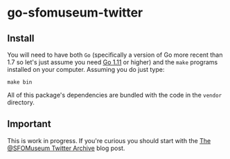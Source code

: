 # go-sfomuseum-twitter

## Install

You will need to have both `Go` (specifically a version of Go more recent than 1.7 so let's just assume you need [Go 1.11](https://golang.org/dl/) or higher) and the `make` programs installed on your computer. Assuming you do just type:

```
make bin
```

All of this package's dependencies are bundled with the code in the `vendor` directory.

## Important

This is work in progress. If you're curious you should start with the [The @SFOMuseum Twitter Archive](https://millsfield.sfomuseum.org/blog/2019/03/06/twitter/) blog post.
